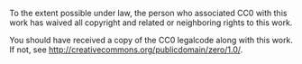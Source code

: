 To the extent possible under law, the person who associated CC0 with this work has waived all copyright and related or neighboring rights to this work.

You should have received a copy of the CC0 legalcode along with this work.  If not, see http://creativecommons.org/publicdomain/zero/1.0/.
